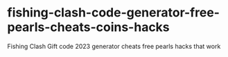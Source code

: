 # fishing-clash-code-generator-free-pearls-cheats-coins-hacks
Fishing Clash Gift code 2023 generator cheats free pearls hacks that work
